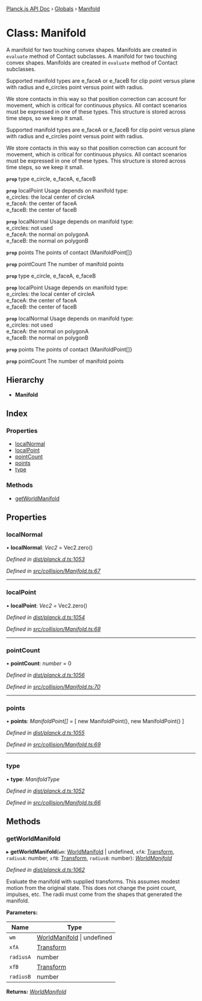 [Planck.js API Doc](../README.md) › [Globals](../globals.md) › [Manifold](manifold.md)

# Class: Manifold

A manifold for two touching convex shapes. Manifolds are created in `evaluate`
method of Contact subclasses.
A manifold for two touching convex shapes. Manifolds are created in `evaluate`
method of Contact subclasses.

Supported manifold types are e_faceA or e_faceB for clip point versus plane
with radius and e_circles point versus point with radius.

We store contacts in this way so that position correction can account for
movement, which is critical for continuous physics. All contact scenarios
must be expressed in one of these types. This structure is stored across time
steps, so we keep it small.

Supported manifold types are e_faceA or e_faceB for clip point versus plane
with radius and e_circles point versus point with radius.

We store contacts in this way so that position correction can account for
movement, which is critical for continuous physics. All contact scenarios
must be expressed in one of these types. This structure is stored across time
steps, so we keep it small.

**`prop`** type e_circle, e_faceA, e_faceB

**`prop`** localPoint Usage depends on manifold type:<br>
      e_circles: the local center of circleA <br>
      e_faceA: the center of faceA <br>
      e_faceB: the center of faceB

**`prop`** localNormal Usage depends on manifold type:<br>
      e_circles: not used <br>
      e_faceA: the normal on polygonA <br>
      e_faceB: the normal on polygonB

**`prop`** points The points of contact {ManifoldPoint[]}

**`prop`** pointCount The number of manifold points

**`prop`** type e_circle, e_faceA, e_faceB

**`prop`** localPoint Usage depends on manifold type:<br>
      e_circles: the local center of circleA <br>
      e_faceA: the center of faceA <br>
      e_faceB: the center of faceB

**`prop`** localNormal Usage depends on manifold type:<br>
      e_circles: not used <br>
      e_faceA: the normal on polygonA <br>
      e_faceB: the normal on polygonB

**`prop`** points The points of contact {ManifoldPoint[]}

**`prop`** pointCount The number of manifold points

## Hierarchy

* **Manifold**

## Index

### Properties

* [localNormal](manifold.md#localnormal)
* [localPoint](manifold.md#localpoint)
* [pointCount](manifold.md#pointcount)
* [points](manifold.md#points)
* [type](manifold.md#type)

### Methods

* [getWorldManifold](manifold.md#getworldmanifold)

## Properties

###  localNormal

• **localNormal**: *Vec2* = Vec2.zero()

*Defined in [dist/planck.d.ts:1053](https://github.com/shakiba/planck.js/blob/3ede11b/dist/planck.d.ts#L1053)*

*Defined in [src/collision/Manifold.ts:67](https://github.com/shakiba/planck.js/blob/3ede11b/src/collision/Manifold.ts#L67)*

___

###  localPoint

• **localPoint**: *Vec2* = Vec2.zero()

*Defined in [dist/planck.d.ts:1054](https://github.com/shakiba/planck.js/blob/3ede11b/dist/planck.d.ts#L1054)*

*Defined in [src/collision/Manifold.ts:68](https://github.com/shakiba/planck.js/blob/3ede11b/src/collision/Manifold.ts#L68)*

___

###  pointCount

• **pointCount**: *number* = 0

*Defined in [dist/planck.d.ts:1056](https://github.com/shakiba/planck.js/blob/3ede11b/dist/planck.d.ts#L1056)*

*Defined in [src/collision/Manifold.ts:70](https://github.com/shakiba/planck.js/blob/3ede11b/src/collision/Manifold.ts#L70)*

___

###  points

• **points**: *ManifoldPoint[]* = [ new ManifoldPoint(), new ManifoldPoint() ]

*Defined in [dist/planck.d.ts:1055](https://github.com/shakiba/planck.js/blob/3ede11b/dist/planck.d.ts#L1055)*

*Defined in [src/collision/Manifold.ts:69](https://github.com/shakiba/planck.js/blob/3ede11b/src/collision/Manifold.ts#L69)*

___

###  type

• **type**: *ManifoldType*

*Defined in [dist/planck.d.ts:1052](https://github.com/shakiba/planck.js/blob/3ede11b/dist/planck.d.ts#L1052)*

*Defined in [src/collision/Manifold.ts:66](https://github.com/shakiba/planck.js/blob/3ede11b/src/collision/Manifold.ts#L66)*

## Methods

###  getWorldManifold

▸ **getWorldManifold**(`wm`: [WorldManifold](worldmanifold.md) | undefined, `xfA`: [Transform](transform.md), `radiusA`: number, `xfB`: [Transform](transform.md), `radiusB`: number): *[WorldManifold](worldmanifold.md)*

*Defined in [dist/planck.d.ts:1062](https://github.com/shakiba/planck.js/blob/3ede11b/dist/planck.d.ts#L1062)*

Evaluate the manifold with supplied transforms. This assumes modest motion
from the original state. This does not change the point count, impulses, etc.
The radii must come from the shapes that generated the manifold.

**Parameters:**

Name | Type |
------ | ------ |
`wm` | [WorldManifold](worldmanifold.md) &#124; undefined |
`xfA` | [Transform](transform.md) |
`radiusA` | number |
`xfB` | [Transform](transform.md) |
`radiusB` | number |

**Returns:** *[WorldManifold](worldmanifold.md)*
